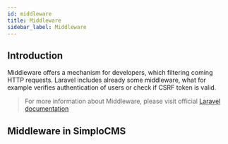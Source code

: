```yaml
---
id: middleware
title: Middleware
sidebar_label: Middleware
---
```


## Introduction

Middleware offers a mechanism for developers, which filtering coming HTTP requests. Laravel includes already some middleware, 
what for example verifies authentication of users or check if CSRF token is valid.

> For more information about Middleware, please visit official [Laravel documentation](https://laravel.com/docs/5.8/middleware)

## Middleware in SimploCMS

